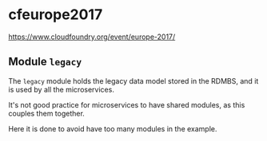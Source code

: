 # cfeurope2017

https://www.cloudfoundry.org/event/europe-2017/
 
## Module `legacy`
The `legacy` module holds the legacy data model stored in the RDMBS, and it is used by all
the microservices.

It's not good practice for microservices to have shared modules, as this couples them together.

Here it is done to avoid have too many modules in the example.